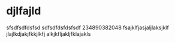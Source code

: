 # djlfajld
sfsdfsdfdsfsd
sdfsdfdsfdsfsdf
234890382048
fsajklfjasjaljlaksjklf
jlajlkdjakjfkkjlkfj
alkjkfljakljfklajakls